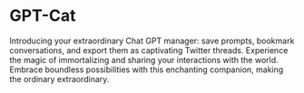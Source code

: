 # GPT-Cat
Introducing your extraordinary Chat GPT manager: save prompts, bookmark conversations, and export them as captivating Twitter threads. Experience the magic of immortalizing and sharing your interactions with the world. Embrace boundless possibilities with this enchanting companion, making the ordinary extraordinary.
